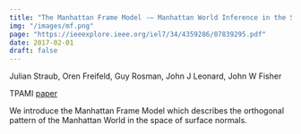 ```yaml
---
title: "The Manhattan Frame Model -– Manhattan World Inference in the Space of Surface Normals"
img: "/images/mf.png"
page: "https://ieeexplore.ieee.org/iel7/34/4359286/07839295.pdf"
date: 2017-02-01
draft: false
---
```

Julian Straub, Oren Freifeld, Guy Rosman, John J Leonard, John W Fisher

TPAMI 
[paper](https://ieeexplore.ieee.org/iel7/34/4359286/07839295.pdf)

We introduce the Manhattan Frame Model which describes the orthogonal pattern of the Manhattan World in the space of surface normals.
